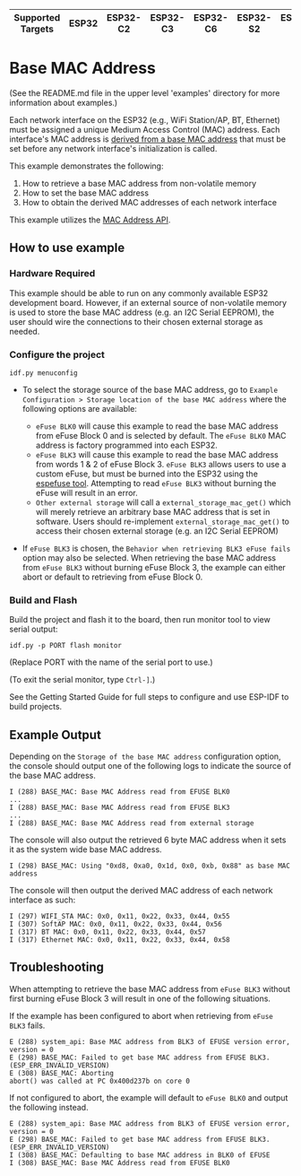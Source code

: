 | Supported Targets | ESP32 | ESP32-C2 | ESP32-C3 | ESP32-C6 | ESP32-S2 | ESP32-S3 |
| ----------------- | ----- | -------- | -------- | -------- | -------- | -------- |

# Base MAC Address

(See the README.md file in the upper level 'examples' directory for more information about examples.)

Each network interface on the ESP32 (e.g., WiFi Station/AP, BT, Ethernet) must be assigned a unique Medium Access Control (MAC) address. Each interface's MAC address is [derived from a base MAC address](https://docs.espressif.com/projects/esp-idf/en/latest/api-reference/system/system.html#mac-address) that must be set before any network interface's initialization is called.

This example demonstrates the following:

1. How to retrieve a base MAC address from non-volatile memory
2. How to set the base MAC address
3. How to obtain the derived MAC addresses of each network interface

This example utilizes the [MAC Address API](https://docs.espressif.com/projects/esp-idf/en/latest/api-reference/system/system.html#mac-address).

## How to use example

### Hardware Required

This example should be able to run on any commonly available ESP32 development board. However, if an external source of non-volatile memory is used to store the base MAC address (e.g. an I2C Serial EEPROM), the user should wire the connections to their chosen external storage as needed.

### Configure the project

```
idf.py menuconfig
```

* To select the storage source of the base MAC address, go to `Example Configuration > Storage location of the base MAC address` where the following options are available:
  * `eFuse BLK0` will cause this example to read the base MAC address from eFuse Block 0 and is selected by default. The `eFuse BLK0` MAC address is factory programmed into each ESP32.
  * `eFuse BLK3` will cause this example to read the base MAC address from words 1 & 2 of eFuse Block 3. `eFuse BLK3` allows users to use a custom eFuse, but must be burned into the ESP32 using the [espefuse tool](https://docs.espressif.com/projects/esptool/en/latest/espefuse/index.html). Attempting to read `eFuse BLK3` without burning the eFuse will result in an error.
  * `Other external storage` will call a `external_storage_mac_get()` which will merely retrieve an arbitrary base MAC address that is set in software. Users should re-implement `external_storage_mac_get()` to access their chosen external storage (e.g. an I2C Serial EEPROM)

* If `eFuse BLK3` is chosen, the `Behavior when retrieving BLK3 eFuse fails` option may also be selected. When retrieving the base MAC address from `eFuse BLK3` without burning eFuse Block 3, the example can either abort or default to retrieving from eFuse Block 0.

### Build and Flash

Build the project and flash it to the board, then run monitor tool to view serial output:

```
idf.py -p PORT flash monitor
```

(Replace PORT with the name of the serial port to use.)

(To exit the serial monitor, type ``Ctrl-]``.)

See the Getting Started Guide for full steps to configure and use ESP-IDF to build projects.

## Example Output

Depending on the `Storage of the base MAC address` configuration option, the console should output one of the following logs to indicate the source of the base MAC address.

```
I (288) BASE_MAC: Base MAC Address read from EFUSE BLK0
...
I (288) BASE_MAC: Base MAC Address read from EFUSE BLK3
...
I (288) BASE_MAC: Base MAC Address read from external storage
```

The console will also output the retrieved 6 byte MAC address when it sets it as the system wide base MAC address.
```
I (298) BASE_MAC: Using "0xd8, 0xa0, 0x1d, 0x0, 0xb, 0x88" as base MAC address
```

The console will then output the derived MAC address of each network interface as such:
```
I (297) WIFI_STA MAC: 0x0, 0x11, 0x22, 0x33, 0x44, 0x55
I (307) SoftAP MAC: 0x0, 0x11, 0x22, 0x33, 0x44, 0x56
I (317) BT MAC: 0x0, 0x11, 0x22, 0x33, 0x44, 0x57
I (317) Ethernet MAC: 0x0, 0x11, 0x22, 0x33, 0x44, 0x58
```

## Troubleshooting

When attempting to retrieve the base MAC address from `eFuse BLK3` without first burning eFuse Block 3 will result in one of the following situations.

If the example has been configured to abort when retrieving from `eFuse BLK3` fails.

```
E (288) system_api: Base MAC address from BLK3 of EFUSE version error, version = 0
E (298) BASE_MAC: Failed to get base MAC address from EFUSE BLK3. (ESP_ERR_INVALID_VERSION)
E (308) BASE_MAC: Aborting
abort() was called at PC 0x400d237b on core 0
```

If not configured to abort, the example will default to `eFuse BLK0` and output the following instead.

```
E (288) system_api: Base MAC address from BLK3 of EFUSE version error, version = 0
E (298) BASE_MAC: Failed to get base MAC address from EFUSE BLK3. (ESP_ERR_INVALID_VERSION)
I (308) BASE_MAC: Defaulting to base MAC address in BLK0 of EFUSE
I (308) BASE_MAC: Base MAC Address read from EFUSE BLK0
```